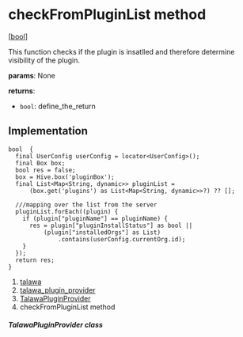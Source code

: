 
<div>

# checkFromPluginList method

</div>


[[bool](https://api.flutter.dev/flutter/dart-core/bool-class.html)]




This function checks if the plugin is insatlled and therefore determine
visibility of the plugin.

**params**: None

**returns**:

-   `bool`: define_the_return



## Implementation

``` language-dart
bool  {
  final UserConfig userConfig = locator<UserConfig>();
  final Box box;
  bool res = false;
  box = Hive.box('pluginBox');
  final List<Map<String, dynamic>> pluginList =
      (box.get('plugins') as List<Map<String, dynamic>>?) ?? [];

  ///mapping over the list from the server
  pluginList.forEach((plugin) {
    if (plugin["pluginName"] == pluginName) {
      res = plugin["pluginInstallStatus"] as bool ||
          (plugin["installedOrgs"] as List)
              .contains(userConfig.currentOrg.id);
    }
  });
  return res;
}
```







1.  [talawa](../../index.html)
2.  [talawa_plugin_provider](../../plugins_talawa_plugin_provider/)
3.  [TalawaPluginProvider](../../plugins_talawa_plugin_provider/TalawaPluginProvider-class.html)
4.  checkFromPluginList method

##### TalawaPluginProvider class







